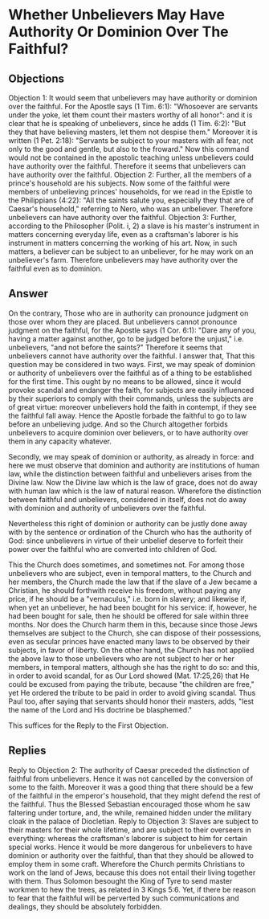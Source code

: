 # Whether Unbelievers May Have Authority Or Dominion Over The Faithful?
## Objections
Objection 1: It would seem that unbelievers may have authority or dominion over the faithful. For the Apostle says (1 Tim. 6:1): "Whosoever are servants under the yoke, let them count their masters worthy of all honor": and it is clear that he is speaking of unbelievers, since he adds (1 Tim. 6:2): "But they that have believing masters, let them not despise them." Moreover it is written (1 Pet. 2:18): "Servants be subject to your masters with all fear, not only to the good and gentle, but also to the froward." Now this command would not be contained in the apostolic teaching unless unbelievers could have authority over the faithful. Therefore it seems that unbelievers can have authority over the faithful.
Objection 2: Further, all the members of a prince's household are his subjects. Now some of the faithful were members of unbelieving princes' households, for we read in the Epistle to the Philippians (4:22): "All the saints salute you, especially they that are of Caesar's household," referring to Nero, who was an unbeliever. Therefore unbelievers can have authority over the faithful.
Objection 3: Further, according to the Philosopher (Polit. i, 2) a slave is his master's instrument in matters concerning everyday life, even as a craftsman's laborer is his instrument in matters concerning the working of his art. Now, in such matters, a believer can be subject to an unbeliever, for he may work on an unbeliever's farm. Therefore unbelievers may have authority over the faithful even as to dominion.
## Answer
On the contrary, Those who are in authority can pronounce judgment on those over whom they are placed. But unbelievers cannot pronounce judgment on the faithful, for the Apostle says (1 Cor. 6:1): "Dare any of you, having a matter against another, go to be judged before the unjust," i.e. unbelievers, "and not before the saints?" Therefore it seems that unbelievers cannot have authority over the faithful.
I answer that, That this question may be considered in two ways. First, we may speak of dominion or authority of unbelievers over the faithful as of a thing to be established for the first time. This ought by no means to be allowed, since it would provoke scandal and endanger the faith, for subjects are easily influenced by their superiors to comply with their commands, unless the subjects are of great virtue: moreover unbelievers hold the faith in contempt, if they see the faithful fall away. Hence the Apostle forbade the faithful to go to law before an unbelieving judge. And so the Church altogether forbids unbelievers to acquire dominion over believers, or to have authority over them in any capacity whatever.

Secondly, we may speak of dominion or authority, as already in force: and here we must observe that dominion and authority are institutions of human law, while the distinction between faithful and unbelievers arises from the Divine law. Now the Divine law which is the law of grace, does not do away with human law which is the law of natural reason. Wherefore the distinction between faithful and unbelievers, considered in itself, does not do away with dominion and authority of unbelievers over the faithful.

Nevertheless this right of dominion or authority can be justly done away with by the sentence or ordination of the Church who has the authority of God: since unbelievers in virtue of their unbelief deserve to forfeit their power over the faithful who are converted into children of God.

This the Church does sometimes, and sometimes not. For among those unbelievers who are subject, even in temporal matters, to the Church and her members, the Church made the law that if the slave of a Jew became a Christian, he should forthwith receive his freedom, without paying any price, if he should be a "vernaculus," i.e. born in slavery; and likewise if, when yet an unbeliever, he had been bought for his service: if, however, he had been bought for sale, then he should be offered for sale within three months. Nor does the Church harm them in this, because since those Jews themselves are subject to the Church, she can dispose of their possessions, even as secular princes have enacted many laws to be observed by their subjects, in favor of liberty. On the other hand, the Church has not applied the above law to those unbelievers who are not subject to her or her members, in temporal matters, although she has the right to do so: and this, in order to avoid scandal, for as Our Lord showed (Mat. 17:25,26) that He could be excused from paying the tribute, because "the children are free," yet He ordered the tribute to be paid in order to avoid giving scandal. Thus Paul too, after saying that servants should honor their masters, adds, "lest the name of the Lord and His doctrine be blasphemed."

This suffices for the Reply to the First Objection.
## Replies
Reply to Objection 2: The authority of Caesar preceded the distinction of faithful from unbelievers. Hence it was not cancelled by the conversion of some to the faith. Moreover it was a good thing that there should be a few of the faithful in the emperor's household, that they might defend the rest of the faithful. Thus the Blessed Sebastian encouraged those whom he saw faltering under torture, and, the while, remained hidden under the military cloak in the palace of Diocletian.
Reply to Objection 3: Slaves are subject to their masters for their whole lifetime, and are subject to their overseers in everything: whereas the craftsman's laborer is subject to him for certain special works. Hence it would be more dangerous for unbelievers to have dominion or authority over the faithful, than that they should be allowed to employ them in some craft. Wherefore the Church permits Christians to work on the land of Jews, because this does not entail their living together with them. Thus Solomon besought the King of Tyre to send master workmen to hew the trees, as related in 3 Kings 5:6. Yet, if there be reason to fear that the faithful will be perverted by such communications and dealings, they should be absolutely forbidden.